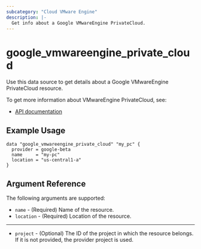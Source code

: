 ```yaml
---
subcategory: "Cloud VMware Engine"
description: |-
  Get info about a Google VMwareEngine PrivateCloud.
---
```


# google\_vmwareengine\_private_cloud

Use this data source to get details about a Google VMwareEngine PrivateCloud resource.

To get more information about VMwareEngine PrivateCloud, see:
* [API documentation](https://cloud.google.com/vmware-engine/docs/reference/rest/v1/projects.locations.privateClouds)

## Example Usage

```hcl
data "google_vmwareengine_private_cloud" "my_pc" {
  provider = google-beta
  name     = "my-pc"
  location = "us-central1-a"
}
```

## Argument Reference

The following arguments are supported:

* `name` - (Required) Name of the resource.
* `location` - (Required) Location of the resource.

- - -

* `project` - (Optional) The ID of the project in which the resource belongs. If it
    is not provided, the provider project is used.